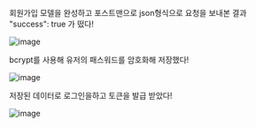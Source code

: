 회원가입 모델을 완성하고 포스트맨으로 json형식으로 요청을 보내본 결과  "success": true 가 떴다!

![image](https://user-images.githubusercontent.com/76252074/121795506-84a63d00-cc4c-11eb-99d8-909779bca473.png)

bcrypt를 사용해 유저의 패스워드를 암호화해 저장했다!

![image](https://user-images.githubusercontent.com/76252074/121843833-f5695a00-cd1d-11eb-8197-23a18ca35634.png)

저장된 데이터로 로그인을하고 토큰을 발급 받았다!

![image](https://user-images.githubusercontent.com/76252074/121849514-61e85700-cd26-11eb-9ba3-debb99fa2bcc.png)

